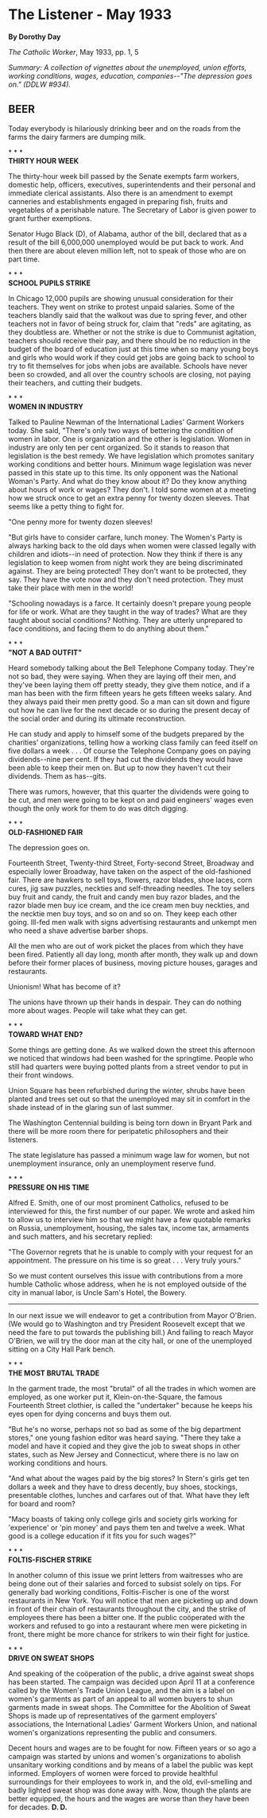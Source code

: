 The Listener - May 1933
=======================

**By Dorothy Day**

*The Catholic Worker*, May 1933, pp. 1, 5

*Summary: A collection of vignettes about the unemployed, union efforts,
working conditions, wages, education, companies--"The depression goes
on." (DDLW \#934).*

BEER
----

Today everybody is hilariously drinking beer and on the roads from the
farms the dairy farmers are dumping milk.

\* \* \* \
**THIRTY HOUR WEEK**

The thirty-hour week bill passed by the Senate exempts farm workers,
domestic help, officers, executives, superintendents and their personal
and immediate clerical assistants. Also there is an amendment to exempt
canneries and establishments engaged in preparing fish, fruits and
vegetables of a perishable nature. The Secretary of Labor is given power
to grant further exemptions.

Senator Hugo Black (D), of Alabama, author of the bill, declared that as
a result of the bill 6,000,000 unemployed would be put back to work. And
then there are about eleven million left, not to speak of those who are
on part time.

\* \* \* \
**SCHOOL PUPILS STRIKE**

In Chicago 12,000 pupils are showing unusual consideration for their
teachers. They went on strike to protest unpaid salaries. Some of the
teachers blandly said that the walkout was due to spring fever, and
other teachers not in favor of being struck for, claim that "reds" are
agitating, as they doubtless are. Whether or not the strike is due to
Communist agitation, teachers should receive their pay, and there should
be no reduction in the budget of the board of education just at this
time when so many young boys and girls who would work if they could get
jobs are going back to school to try to fit themselves for jobs when
jobs are available. Schools have never been so crowded, and all over the
country schools are closing, not paying their teachers, and cutting
their budgets.

\* \* \* \
**WOMEN IN INDUSTRY**

Talked to Pauline Newman of the International Ladies' Garment Workers
today. She said, "There's only two ways of bettering the condition of
women in labor. One is organization and the other is legislation. Women
in industry are only ten per cent organized. So it stands to reason that
legislation is the best remedy. We have legislation which promotes
sanitary working conditions and better hours. Minimum wage legislation
was never passed in this state up to this time. Its only opponent was
the National Woman's Party. And what do they know about it? Do they know
anything about hours of work or wages? They don't. I told some women at
a meeting how we struck once to get an extra penny for twenty dozen
sleeves. That seems like a petty thing to fight for.

"One penny more for twenty dozen sleeves!

"But girls have to consider carfare, lunch money. The Women's Party is
always harking back to the old days when women were classed legally with
children and idiots--in need of protection. Now they think if there is
any legislation to keep women from night work they are being
discriminated against. They are being protected! They don't want to be
protected, they say. They have the vote now and they don't need
protection. They must take their place with men in the world!

"Schooling nowadays is a farce. It certainly doesn't prepare young
people for life or work. What are they taught in the way of trades? What
are they taught about social conditions? Nothing. They are utterly
unprepared to face conditions, and facing them to do anything about
them."

\* \* \* \
**"NOT A BAD OUTFIT"**

Heard somebody talking about the Bell Telephone Company today. They're
not so bad, they were saying. When they are laying off their men, and
they've been laying them off pretty steady, they give them notice, and
if a man has been with the firm fifteen years he gets fifteen weeks
salary. And they always paid their men pretty good. So a man can sit
down and figure out how he can live for the next decade or so during the
present decay of the social order and during its ultimate
reconstruction.

He can study and apply to himself some of the budgets prepared by the
charities' organizations, telling how a working class family can feed
itself on five dollars a week . . . Of course the Telephone Company goes
on paying dividends--nine per cent. If they had cut the dividends they
would have been able to keep their men on. But up to now they haven't
cut their dividends. Them as has--gits.

There was rumors, however, that this quarter the dividends were going to
be cut, and men were going to be kept on and paid engineers' wages even
though the only work for them to do was ditch digging.

\* \* \* \
**OLD-FASHIONED FAIR**

The depression goes on.

Fourteenth Street, Twenty-third Street, Forty-second Street, Broadway
and especially lower Broadway, have taken on the aspect of the
old-fashioned fair. There are hawkers to sell toys, flowers, razor
blades, shoe laces, corn cures, jig saw puzzles, neckties and
self-threading needles. The toy sellers buy fruit and candy, the fruit
and candy men buy razor blades, and the razor blade men buy ice cream,
and the ice cream men buy neckties, and the necktie men buy toys, and so
on and so on. They keep each other going. Ill-fed men walk with signs
advertising restaurants and unkempt men who need a shave advertise
barber shops.

All the men who are out of work picket the places from which they have
been fired. Patiently all day long, month after month, they walk up and
down before their former places of business, moving picture houses,
garages and restaurants.

Unionism! What has become of it?

The unions have thrown up their hands in despair. They can do nothing
more about wages. People will take what they can get.

\* \* \* \
**TOWARD WHAT END?**

Some things are getting done. As we walked down the street this
afternoon we noticed that windows had been washed for the springtime.
People who still had quarters were buying potted plants from a street
vendor to put in their front windows.

Union Square has been refurbished during the winter, shrubs have been
planted and trees set out so that the unemployed may sit in comfort in
the shade instead of in the glaring sun of last summer.

The Washington Centennial building is being torn down in Bryant Park and
there will be more room there for peripatetic philosophers and their
listeners.

The state legislature has passed a minimum wage law for women, but not
unemployment insurance, only an unemployment reserve fund.

\* \* \* \
**PRESSURE ON HIS TIME**

Alfred E. Smith, one of our most prominent Catholics, refused to be
interviewed for this, the first number of our paper. We wrote and asked
him to allow us to interview him so that we might have a few quotable
remarks on Russia, unemployment, housing, the sales tax, income tax,
armaments and such matters, and his secretary replied:

"The Governor regrets that he is unable to comply with your request for
an appointment. The pressure on his time is so great . . . Very truly
yours."

So we must content ourselves this issue with contributions from a more
humble Catholic whose address, when he is not employed outside of the
city in manual labor, is Uncle Sam's Hotel, the Bowery.

- - -

In our next issue we will endeavor to get a contribution from Mayor
O'Brien. (We would go to Washington and try President Roosevelt except
that we need the fare to put towards the publishing bill.) And failing
to reach Mayor O'Brien, we will try the door man at the city hall, or
one of the unemployed sitting on a City Hall Park bench.

\* \* \* \
**THE MOST BRUTAL TRADE**

In the garment trade, the most "brutal" of all the trades in which women
are employed, as one worker put it, Klein-on-the-Square, the famous
Fourteenth Street clothier, is called the "undertaker" because he keeps
his eyes open for dying concerns and buys them out.

"But he's no worse, perhaps not so bad as some of the big department
stores," one young fashion editor was heard saying. "There they take a
model and have it copied and they give the job to sweat shops in other
states, such as New Jersey and Connecticut, where there is no law on
working conditions and hours.

"And what about the wages paid by the big stores? In Stern's girls get
ten dollars a week and they have to dress decently, buy shoes,
stockings, presentable clothes, lunches and carfares out of that. What
have they left for board and room?

"Macy boasts of taking only college girls and society girls working for
'experience' or 'pin money' and pays them ten and twelve a week. What
good is a college education if it fits you for such wages?"

\* \* \* \
**FOLTIS-FISCHER STRIKE**

In another column of this issue we print letters from waitresses who are
being done out of their salaries and forced to subsist solely on tips.
For generally bad working conditions, Foltis-Fischer is one of the worst
restaurants in New York. You will notice that men are picketing up and
down in front of their chain of restaurants throughout the city, and the
strike of employees there has been a bitter one. If the public
coöperated with the workers and refused to go into a restaurant where
men were picketing in front, there might be more chance for strikers to
win their fight for justice.

\* \* \* \
**DRIVE ON SWEAT SHOPS**

And speaking of the coöperation of the public, a drive against sweat
shops has been started. The campaign was decided upon April 11 at a
conference called by the Women's Trade Union League, and the aim is a
label on women's garments as part of an appeal to all women buyers to
shun garments made in sweat shops. The Committee for the Abolition of
Sweat Shops is made up of representatives of the garment employers'
associations, the International Ladies' Garment Workers Union, and
national women's organizations representing the public and consumers.

Decent hours and wages are to be fought for now. Fifteen years or so ago
a campaign was started by unions and women's organizations to abolish
unsanitary working conditions and by means of a label the public was
kept informed. Employers of women were forced to provide healthful
surroundings for their employees to work in, and the old, evil-smelling
and badly lighted sweat shop was done away with. Now, though the plants
are better equipped, the hours and the wages are worse than they have
been for decades. **D. D.**
